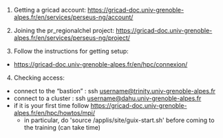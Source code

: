 1. Getting a gricad account: https://gricad-doc.univ-grenoble-alpes.fr/en/services/perseus-ng/account/
  
2. Joining the pr_regionalchel project: https://gricad-doc.univ-grenoble-alpes.fr/en/services/perseus-ng/project/

3. Follow the instructions for getting setup:
- https://gricad-doc.univ-grenoble-alpes.fr/en/hpc/connexion/

4. Checking access:
- connect to the “bastion” : ssh username@trinity.univ-grenoble-alpes.fr
- connect to a cluster : ssh username@dahu.univ-grenoble-alpes.fr
- if it is your first time follow https://gricad-doc.univ-grenoble-alpes.fr/en/hpc/howtos/mpi/
    - in particular, do 'source /applis/site/guix-start.sh' before coming to the training (can take time)
